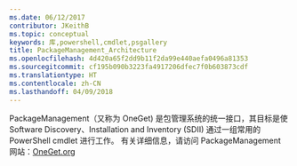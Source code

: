 ```yaml
---
ms.date: 06/12/2017
contributor: JKeithB
ms.topic: conceptual
keywords: 库,powershell,cmdlet,psgallery
title: PackageManagement_Architecture
ms.openlocfilehash: 4d420a65f2dd9b11f2da99e440aefa0496a81353
ms.sourcegitcommit: cf195b090b3223fa4917206dfec7f0b603873cdf
ms.translationtype: HT
ms.contentlocale: zh-CN
ms.lasthandoff: 04/09/2018
---
```

PackageManagement（又称为 OneGet) 是包管理系统的统一接口，其目标是使 Software Discovery、Installation and Inventory (SDII) 通过一组常用的 PowerShell cmdlet 进行工作。 有关详细信息，请访问 PackageManagement 网站：[OneGet.org](https://github.com/OneGet/oneget/blob/master/readme.md)